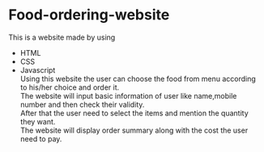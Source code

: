# Food-ordering-website
This is a website made by using <br>
- HTML
- CSS
- Javascript<br>
Using this website the user can choose the food from menu according to his/her choice and order it.<br>
The website will input basic information of user like name,mobile number and then check their validity.<br>
After that the user need to select the items and mention the quantity they want.<br>
The website will display order summary along with the cost the user need to pay.
